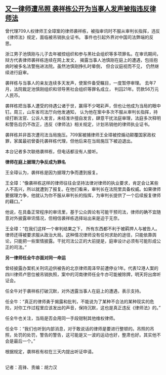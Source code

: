 <!--1611833280000-->
[又一律师遭吊照   袭祥栋公开为当事人发声被指违反律师法](https://www.rfa.org/mandarin/yataibaodao/renquanfazhi/gf1-01282021062729.html)
------

<p>曾代理709人权律师王全璋案的律师袭祥栋，被指审讯时不服从审判长指挥，违反《律师法》规定，面临被吊销执业证书。 事件也引起外界对中国司法弊端的反思。</p><p>浙江男子池慎刚与儿子去年被控组织和参与黑社会组织等多项罪名。在审讯期间，辩方代表律师袭祥栋连续在网上发文， 揭露当事人池慎刚在庭上的遭遇，包括抱病时被多名法警拖进法院。虽然池慎刚挣扎时晕倒， 但合议庭视而不见， 仍然继续进行庭审。</p><p>袭祥栋与当事人的亲友连续多天发声，使案件备受瞩目，一度暂停审理。 去年7月，法院裁定池慎刚组织和领导黑社会组织等罪名成立， 判囚21年。罚款56万元人民币。</p><p>袭祥栋把当事人遭受的待遇公诸于世，赢得不少喝彩声，但也让他成为当局的眼中钉。周三，山东省司法厅向他发通知， 认为他在案中多次不服从审判长指挥，持续打断法官、公诉人发言，未经准许擅自发言，肆意干扰法庭审理，法庭多次释明和警告后仍不改正，违反《律师法》相关规定，计划吊销他的律师执业证书。</p><p>袭祥栋并非首次遭司法当局施压。709案被捕律师王全璋被控煽动颠覆国家政权罪，家属最初曾委托袭祥栋代理，但他后来在当局施压下被迫退出。</p><p>本台记者多次联络袭祥栋，但电话都没有人接听。</p><p><strong>律师在庭上据理力争反成为罪名</strong></p><p>王全璋认为，袭祥栋是因为据理力争而遭到报复。</p><p>王全璋：“像袭祥栋这样的律师往往会坚持法律对律师的执业要求，肯定会让某些人不高兴，所以就遭到了报复。在他们看来，审判长在法院里具备权威。如果律师要据理力争，他就认为你不服从审判长的指挥，为审判长提供了一个后续报复律师的藉口。”</p><p>他说，在具备正常程序的审讯里，基于公众舆论有可能干预司法，律师的确不宜随意对外披露审讯情况，但相信袭祥栋选择站出来是迫于无奈。</p><p>王全璋：“在我们这样一个审判结果之下， 所有东西都不利于被羁押人与被告人。律师还得被要求服从政治大局。这种情况律师没有任何求助的途径，只能依靠舆论，只能把一些案情披露。干扰司法公正的大前提是，庭审设计必须有可能形成公正的司法。”</p><p><strong>另一律师任全牛亦面对同一命运</strong></p><p>曾经披露办案机关刑讯迫供被告的北京律师周泽早前遭停业1年。代表12港人案的四川律师卢思位被吊销执照，案中的河南律师任全牛亦可能被除牌，明天将出席听证会。</p><p>任全牛对于袭祥栋打破沉默，对外透露当事人在庭上的遭遇，表示支持。</p><p>任全牛：“真正的律师勇于揭露和批判，不能说为了某种不合法的某种现实的危险，对你工作过程里应该发出的声音，保持沉默，这也是真正违反《律师法》的。”</p><p>任全牛也关注，当局是否会用同一手段钳制其他维权律师。</p><p>任全牛：“我们也听到内部消息，对于敢说话的律师是要进行整顿的。吊照的吊照，处罚的处罚，警告的警告，这可能是又一波的运动也好，整肃也好。其实他不会是最后一个。”</p><p>根据规定，袭祥栋有权在三天内提出听证申请。</p><p><br/>记者：高锋、责编：胡力汉</p>
